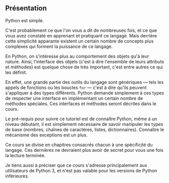 ## Présentation

Python est simple.

C'est probablement ce que l'on vous a dit de nombreuses fois, et ce que vous avez constaté en apprenant et pratiquant ce langage. Mais derrière cette simplicité apparante existent un certain nombre de concepts plus complexes qui forment la puissance de ce langage.

En Python, on s'intéresse plus au comportement des objets qu'à leur nature. Ainsi, l'interface des objets (c'est à dire l'ensemble de leurs attributs et méthodes) est quelque chose de très important, c'est entre autres ce qui les définit.

En effet, une grande partie des outils du langage sont génériques — tels les appels de fonctions ou les boucles `for` — c'est à dire qu'ils peuvent s'appliquer à des types différents.
Python demande simplement à ces types de respecter une interface en implémentant un certain nombre de méthodes spéciales. Ces interfaces et méthodes seront décrites dans le cours.

Le pré-requis pour suivre ce tutoriel est de connaître Python, même à un niveau débutant, il est simplement nécessaire de savoir manipuler les types de base (nombres, chaînes de caractères, listes, dictionnaires).
Connaître le mécanisme des exceptions est un plus.

Ce cours se divise en chapitres consacrés chacun à une spécificité du langage. Ces dernières ne devraient plus avoir de secret pour vous une fois la lecture terminée.

Je tiens aussi à préciser que ce cours s'adresse principalement aux utilisateurs de Python 3, et n'est pas valable pour les versions de Python inférieures.
